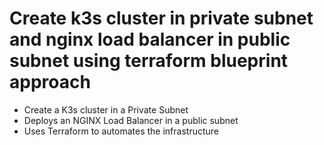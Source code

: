 # Create k3s cluster in private subnet and nginx load balancer in public subnet using terraform blueprint approach

- Create a K3s cluster in a Private Subnet
- Deploys an NGINX Load Balancer in a public subnet
- Uses Terraform to automates the infrastructure


